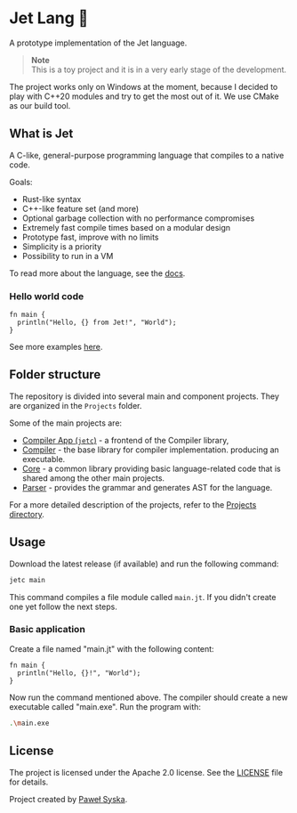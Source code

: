 # Jet Lang 🚀

A prototype implementation of the Jet language.

> **Note**  
> This is a toy project and it is in a very early stage of the development.

The project works only on Windows at the moment, because I decided to play with
C++20 modules and try to get the most out of it. We use CMake as our build tool.

## What is Jet

A C-like, general-purpose programming language that compiles to a native code.

Goals:

- Rust-like syntax
- C++-like feature set (and more)
- Optional garbage collection with no performance compromises
- Extremely fast compile times based on a modular design
- Prototype fast, improve with no limits
- Simplicity is a priority
- Possibility to run in a VM

To read more about the language, see the [docs](docs/).

### Hello world code

```jet
fn main {
  println("Hello, {} from Jet!", "World");
}
```

See more examples [here](docs/examples/).

## Folder structure

The repository is divided into several main and component projects. They are organized in the `Projects` folder.

Some of the main projects are:

- [Compiler App (`jetc`)](Projects/CompilerApp) - a frontend of the Compiler library,
- [Compiler](Projects/Compiler) - the base library for compiler implementation.
  producing an executable.
- [Core](Projects/Core) - a common library providing basic language-related code that is shared among
  the other main projects.
- [Parser](Projects/Parser) - provides the grammar and generates AST for the language.
  
For a more detailed description of the projects, refer to the [Projects directory](Projects/).

## Usage

Download the latest release (if available) and run the following command:

```sh
jetc main
```

This command compiles a file module called `main.jt`. If you didn't create one yet
follow the next steps.

### Basic application

Create a file named "main.jt" with the following content:

```jet
fn main {
  println("Hello, {}!", "World");
}
```

Now run the command mentioned above. The compiler should create a new executable
called "main.exe". Run the program with:

```sh
.\main.exe
```

## License

The project is licensed under the Apache 2.0 license. See the [LICENSE](LICENSE) file for details.

Project created by [Paweł Syska](https://github.com/PoetaKodu).